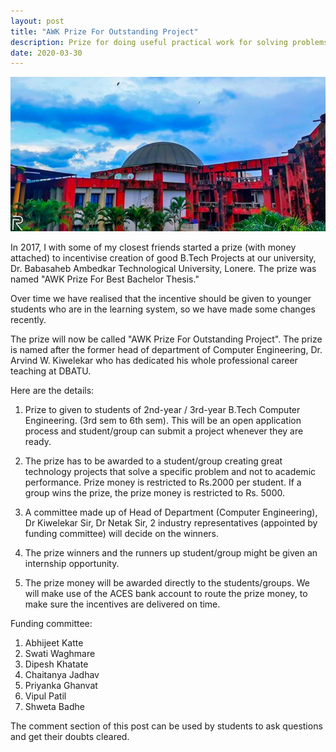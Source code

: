 ```yaml
---
layout: post
title: "AWK Prize For Outstanding Project"
description: Prize for doing useful practical work for solving problems. 
date: 2020-03-30
---
```



![DBATU](https://raw.githubusercontent.com/AbhiK24/abhik24.github.io/master/DBATU.png)


In 2017, I with some of my closest friends started a prize (with money attached) to incentivise creation of good B.Tech Projects at our university, Dr. Babasaheb Ambedkar Technological University, Lonere. The prize was named "AWK Prize For Best Bachelor Thesis."

Over time we have realised that the incentive should be given to younger students who are in the learning system, so we have made some changes recently. 

The prize will now be called "AWK Prize For Outstanding Project". The prize is named after the former head of department of Computer Engineering, Dr. Arvind W. Kiwelekar who has dedicated his whole professional career teaching at DBATU. 

Here are the details:

1. Prize to given to students of 2nd-year / 3rd-year B.Tech Computer Engineering. (3rd sem to 6th sem). This will be an open application process and student/group can submit a project whenever they are ready.

2. The prize has to be awarded to a student/group creating great technology projects that solve a specific problem and not to academic performance. Prize money is restricted to Rs.2000 per student. If a group wins the prize, the prize money is restricted to Rs. 5000.

3. A committee made up of Head of Department (Computer Engineering), Dr Kiwelekar Sir, Dr Netak Sir, 2 industry representatives (appointed by funding committee) will decide on the winners.

4. The prize winners and the runners up student/group might be given an internship opportunity.

5. The prize money will be awarded directly to the students/groups. We will make use of the ACES bank account to route the prize money, to make sure the incentives are delivered on time.

Funding committee:
1. Abhijeet Katte
2. Swati Waghmare
3. Dipesh Khatate
4. Chaitanya Jadhav
5. Priyanka Ghanvat
6. Vipul Patil
7. Shweta Badhe

The comment section of this post can be used by students to ask questions and get their doubts cleared.
